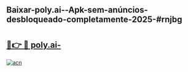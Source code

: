 ## Baixar-poly.ai--Apk-sem-anúncios-desbloqueado-completamente-2025-#rnjbg

# <h2><a href="https://ainizakaria.my?title=poly.ai-&ref=22M">🔗👉 🔴 poly.ai-</a></h2>

[![acn](https://github.com/user-attachments/assets/0f9c940e-d8b0-45ae-aac7-cd30a18b3e1c)](https://ainizakaria.my?title=poly.ai-&ref=22M)

